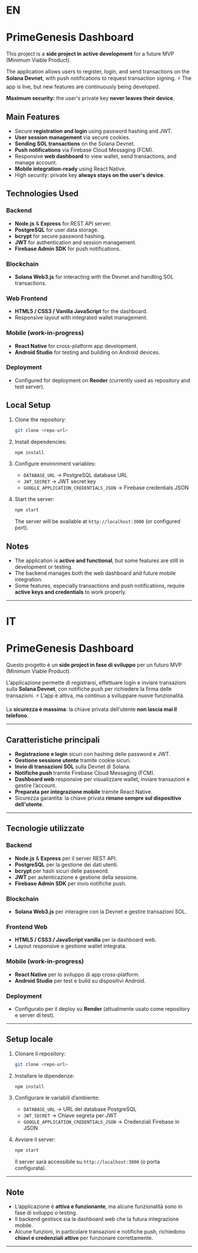 # EN

# PrimeGenesis Dashboard

This project is a **side project in active development** for a future MVP (Minimum Viable Product).

The application allows users to register, login, and send transactions on the **Solana Devnet**, with push notifications to request transaction signing. ⚡ The app is live, but new features are continuously being developed.

**Maximum security:** the user's private key **never leaves their device**.

## Main Features

* Secure **registration and login** using password hashing and JWT.
* **User session management** via secure cookies.
* **Sending SOL transactions** on the Solana Devnet.
* **Push notifications** via Firebase Cloud Messaging (FCM).
* Responsive **web dashboard** to view wallet, send transactions, and manage account.
* **Mobile integration-ready** using React Native.
* High security: private key **always stays on the user's device**.

## Technologies Used

### Backend

* **Node.js** & **Express** for REST API server.
* **PostgreSQL** for user data storage.
* **bcrypt** for secure password hashing.
* **JWT** for authentication and session management.
* **Firebase Admin SDK** for push notifications.

### Blockchain

* **Solana Web3.js** for interacting with the Devnet and handling SOL transactions.

### Web Frontend

* **HTML5 / CSS3 / Vanilla JavaScript** for the dashboard.
* Responsive layout with integrated wallet management.

### Mobile (work-in-progress)

* **React Native** for cross-platform app development.
* **Android Studio** for testing and building on Android devices.

### Deployment

* Configured for deployment on **Render** (currently used as repository and test server).

## Local Setup

1. Clone the repository:

   ```bash
   git clone <repo-url>
   ```
2. Install dependencies:

   ```bash
   npm install
   ```
3. Configure environment variables:

   * `DATABASE_URL` → PostgreSQL database URL
   * `JWT_SECRET` → JWT secret key
   * `GOOGLE_APPLICATION_CREDENTIALS_JSON` → Firebase credentials JSON
4. Start the server:

   ```bash
   npm start
   ```

   The server will be available at `http://localhost:3000` (or configured port).

## Notes

* The application is **active and functional**, but some features are still in development or testing.
* The backend manages both the web dashboard and future mobile integration.
* Some features, especially transactions and push notifications, require **active keys and credentials** to work properly.

---

# IT

# PrimeGenesis Dashboard

Questo progetto è un **side project in fase di sviluppo** per un futuro MVP (Minimum Viable Product).

L’applicazione permette di registrarsi, effettuare login e inviare transazioni sulla **Solana Devnet**, con notifiche push per richiedere la firma delle transazioni. ⚡ L’app è attiva, ma continuo a sviluppare nuove funzionalità.

La **sicurezza è massima**: la chiave privata dell'utente **non lascia mai il telefono**.

---

## Caratteristiche principali

* **Registrazione e login** sicuri con hashing delle password e JWT.
* **Gestione sessione utente** tramite cookie sicuri.
* **Invio di transazioni SOL** sulla Devnet di Solana.
* **Notifiche push** tramite Firebase Cloud Messaging (FCM).
* **Dashboard web** responsive per visualizzare wallet, inviare transazioni e gestire l’account.
* **Preparata per integrazione mobile** tramite React Native.
* Sicurezza garantita: la chiave privata **rimane sempre sul dispositivo dell'utente**.

---

## Tecnologie utilizzate

### Backend

* **Node.js** & **Express** per il server REST API.
* **PostgreSQL** per la gestione dei dati utenti.
* **bcrypt** per hash sicuri delle password.
* **JWT** per autenticazione e gestione della sessione.
* **Firebase Admin SDK** per invio notifiche push.

### Blockchain

* **Solana Web3.js** per interagire con la Devnet e gestire transazioni SOL.

### Frontend Web

* **HTML5 / CSS3 / JavaScript vanilla** per la dashboard web.
* Layout responsive e gestione wallet integrata.

### Mobile (work-in-progress)

* **React Native** per lo sviluppo di app cross-platform.
* **Android Studio** per test e build su dispositivi Android.

### Deployment

* Configurato per il deploy su **Render** (attualmente usato come repository e server di test).

---

## Setup locale

1. Clonare il repository:

   ```bash
   git clone <repo-url>
   ```
2. Installare le dipendenze:

   ```bash
   npm install
   ```
3. Configurare le variabili d’ambiente:

   * `DATABASE_URL` → URL del database PostgreSQL
   * `JWT_SECRET` → Chiave segreta per JWT
   * `GOOGLE_APPLICATION_CREDENTIALS_JSON` → Credenziali Firebase in JSON
4. Avviare il server:

   ```bash
   npm start
   ```

   Il server sarà accessibile su `http://localhost:3000` (o porta configurata).

---

## Note

* L’applicazione è **attiva e funzionante**, ma alcune funzionalità sono in fase di sviluppo o testing.
* Il backend gestisce sia la dashboard web che la futura integrazione mobile.
* Alcune funzioni, in particolare transazioni e notifiche push, richiedono **chiavi e credenziali attive** per funzionare correttamente.

---


